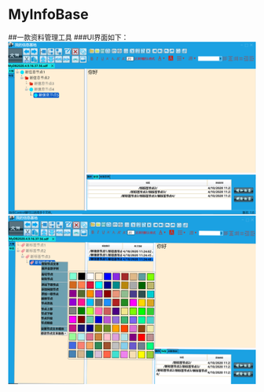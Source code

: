 # MyInfoBase
 ##一款资料管理工具 
 ###UI界面如下：
 ![image](https://github.com/HuiXiongHuang/MyInfoBase/blob/master/Images/ui1.PNG)
  ![image](https://github.com/HuiXiongHuang/MyInfoBase/blob/master/Images/ui2.PNG)
